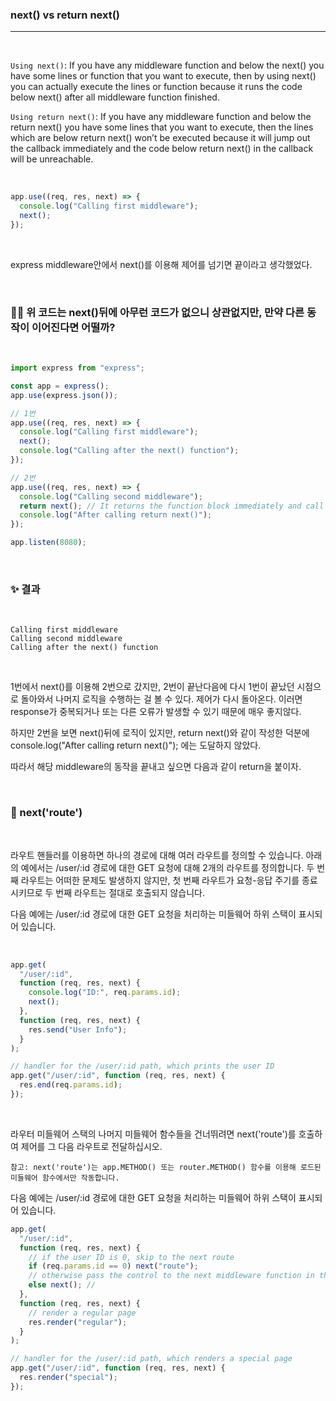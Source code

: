 ### next() vs return next()

---

<br>

`Using next()`: If you have any middleware function and below the next() you have some lines or function that you want to execute, then by using next() you can actually execute the lines or function because it runs the code below next() after all middleware function finished.

`Using return next()`: If you have any middleware function and below the return next() you have some lines that you want to execute, then the lines which are below return next() won’t be executed because it will jump out the callback immediately and the code below return next() in the callback will be unreachable.

<br>

```js
app.use((req, res, next) => {
  console.log("Calling first middleware");
  next();
});
```

<Br>

express middleware안에서 next()를 이용해 제어를 넘기면 끝이라고 생각했었다.

<Br>

### 🤷‍♀️ 위 코드는 next()뒤에 아무런 코드가 없으니 상관없지만, 만약 다른 동작이 이어진다면 어떨까?

<br>

```js
import express from "express";

const app = express();
app.use(express.json());

// 1번
app.use((req, res, next) => {
  console.log("Calling first middleware");
  next();
  console.log("Calling after the next() function");
});

// 2번
app.use((req, res, next) => {
  console.log("Calling second middleware");
  return next(); // It returns the function block immediately and call next() function so the return next(); and next(); return; are the same
  console.log("After calling return next()");
});

app.listen(8080);
```

<br>

### ✨ 결과

<br>

    Calling first middleware
    Calling second middleware
    Calling after the next() function

<br>

1번에서 next()를 이용해
2번으로 갔지만, 2번이 끝난다음에 다시 1번이 끝났던 시점으로 돌아와서
나머지 로직을 수행하는 걸 볼 수 있다. 제어가 다시 돌아온다.
이러면 response가 중복되거나 또는 다른 오류가 발생할 수 있기 때문에 매우 좋지않다.

하지만 2번을 보면 next()뒤에 로직이 있지만, return next()와 같이 작성한 덕분에
console.log("After calling return next()"); 에는 도달하지 않았다.

따라서 해당 middleware의 동작을 끝내고 싶으면 다음과 같이 return을 붙이자.

<Br>

### 📌 next('route')

<br>

라우트 핸들러를 이용하면 하나의 경로에 대해 여러 라우트를 정의할 수 있습니다. 아래의 예에서는 /user/:id 경로에 대한 GET 요청에 대해 2개의 라우트를 정의합니다. 두 번째 라우트는 어떠한 문제도 발생하지 않지만, 첫 번째 라우트가 요청-응답 주기를 종료시키므로 두 번째 라우트는 절대로 호출되지 않습니다.

다음 예에는 /user/:id 경로에 대한 GET 요청을 처리하는 미들웨어 하위 스택이 표시되어 있습니다.

<br>

```js
app.get(
  "/user/:id",
  function (req, res, next) {
    console.log("ID:", req.params.id);
    next();
  },
  function (req, res, next) {
    res.send("User Info");
  }
);

// handler for the /user/:id path, which prints the user ID
app.get("/user/:id", function (req, res, next) {
  res.end(req.params.id);
});
```

<Br>

라우터 미들웨어 스택의 나머지 미들웨어 함수들을 건너뛰려면 next('route')를 호출하여 제어를 그 다음 라우트로 전달하십시오.

`참고: next('route')는 app.METHOD() 또는 router.METHOD() 함수를 이용해 로드된 미들웨어 함수에서만 작동합니다.`

다음 예에는 /user/:id 경로에 대한 GET 요청을 처리하는 미들웨어 하위 스택이 표시되어 있습니다.

```js
app.get(
  "/user/:id",
  function (req, res, next) {
    // if the user ID is 0, skip to the next route
    if (req.params.id == 0) next("route");
    // otherwise pass the control to the next middleware function in this stack
    else next(); //
  },
  function (req, res, next) {
    // render a regular page
    res.render("regular");
  }
);

// handler for the /user/:id path, which renders a special page
app.get("/user/:id", function (req, res, next) {
  res.render("special");
});
```
